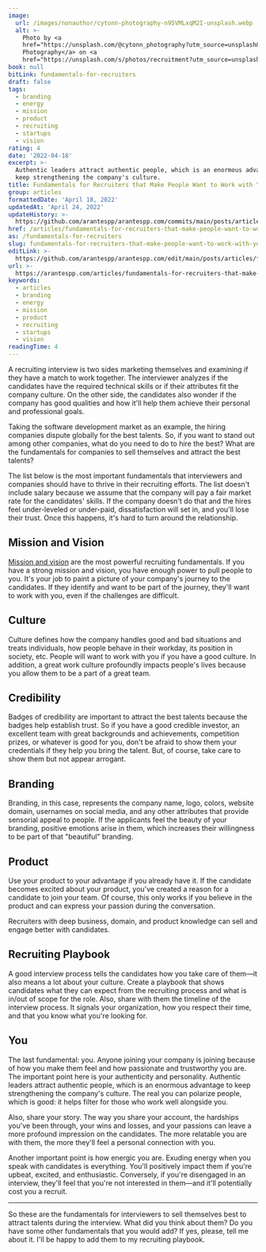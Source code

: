 ```yaml
---
image:
  url: /images/nonauthor/cytonn-photography-n95VMLxqM2I-unsplash.webp
  alt: >-
    Photo by <a
    href="https://unsplash.com/@cytonn_photography?utm_source=unsplash&utm_medium=referral&utm_content=creditCopyText">Cytonn
    Photography</a> on <a
    href="https://unsplash.com/s/photos/recruitment?utm_source=unsplash&utm_medium=referral&utm_content=creditCopyText">Unsplash</a>
book: null
bitLink: fundamentals-for-recruiters
draft: false
tags:
  - branding
  - energy
  - mission
  - product
  - recruiting
  - startups
  - vision
rating: 4
date: '2022-04-18'
excerpt: >-
  Authentic leaders attract authentic people, which is an enormous advantage to
  keep strengthening the company's culture.
title: Fundamentals for Recruiters that Make People Want to Work with You
group: articles
formattedDate: 'April 18, 2022'
updatedAt: 'April 24, 2022'
updateHistory: >-
  https://github.com/arantespp/arantespp.com/commits/main/posts/articles/fundamentals-for-recruiters-that-make-people-want-to-work-with-you.md
href: /articles/fundamentals-for-recruiters-that-make-people-want-to-work-with-you
as: /fundamentals-for-recruiters
slug: fundamentals-for-recruiters-that-make-people-want-to-work-with-you
editLink: >-
  https://github.com/arantespp/arantespp.com/edit/main/posts/articles/fundamentals-for-recruiters-that-make-people-want-to-work-with-you.md
url: >-
  https://arantespp.com/articles/fundamentals-for-recruiters-that-make-people-want-to-work-with-you
keywords:
  - articles
  - branding
  - energy
  - mission
  - product
  - recruiting
  - startups
  - vision
readingTime: 4
---
```


A recruiting interview is two sides marketing themselves and examining if they have a match to work together. The interviewer analyzes if the candidates have the required technical skills or if their attributes fit the company culture. On the other side, the candidates also wonder if the company has good qualities and how it'll help them achieve their personal and professional goals.

Taking the software development market as an example, the hiring companies dispute globally for the best talents. So, if you want to stand out among other companies, what do you need to do to hire the best? What are the fundamentals for companies to sell themselves and attract the best talents?

The list below is the most important fundamentals that interviewers and companies should have to thrive in their recruiting efforts. The list doesn't include salary because we assume that the company will pay a fair market rate for the candidates' skills. If the company doesn't do that and the hires feel under-leveled or under-paid, dissatisfaction will set in, and you'll lose their trust. Once this happens, it's hard to turn around the relationship.

## Mission and Vision

[Mission and vision](/what-are-mission-vision-and-values) are the most powerful recruiting fundamentals. If you have a strong mission and vision, you have enough power to pull people to you. It's your job to paint a picture of your company's journey to the candidates. If they identify and want to be part of the journey, they'll want to work with you, even if the challenges are difficult.

## Culture

Culture defines how the company handles good and bad situations and treats individuals, how people behave in their workday, its position in society, etc. People will want to work with you if you have a good culture. In addition, a great work culture profoundly impacts people's lives because you allow them to be a part of a great team.

## Credibility

Badges of credibility are important to attract the best talents because the badges help establish trust. So if you have a good credible investor, an excellent team with great backgrounds and achievements, competition prizes, or whatever is good for you, don't be afraid to show them your credentials if they help you bring the talent. But, of course, take care to show them but not appear arrogant.

## Branding

Branding, in this case, represents the company name, logo, colors, website domain, usernames on social media, and any other attributes that provide sensorial appeal to people. If the applicants feel the beauty of your branding, positive emotions arise in them, which increases their willingness to be part of that "beautiful" branding.

## Product

Use your product to your advantage if you already have it. If the candidate becomes excited about your product, you've created a reason for a candidate to join your team. Of course, this only works if you believe in the product and can express your passion during the conversation.

Recruiters with deep business, domain, and product knowledge can sell and engage better with candidates.

## Recruiting Playbook

A good interview process tells the candidates how you take care of them—it also means a lot about your culture. Create a playbook that shows candidates what they can expect from the recruiting process and what is in/out of scope for the role. Also, share with them the timeline of the interview process. It signals your organization, how you respect their time, and that you know what you're looking for.

## You

The last fundamental: you. Anyone joining your company is joining because of how you make them feel and how passionate and trustworthy you are. The important point here is your authenticity and personality. Authentic leaders attract authentic people, which is an enormous advantage to keep strengthening the company's culture. The real you can polarize people, which is good: it helps filter for those who work well alongside you.

Also, share your story. The way you share your account, the hardships you've been through, your wins and losses, and your passions can leave a more profound impression on the candidates. The more relatable you are with them, the more they'll feel a personal connection with you.

Another important point is how energic you are. Exuding energy when you speak with candidates is everything. You'll positively impact them if you're upbeat, excited, and enthusiastic. Conversely, if you're disengaged in an interview, they'll feel that you're not interested in them—and it'll potentially cost you a recruit.

---

So these are the fundamentals for interviewers to sell themselves best to attract talents during the interview. What did you think about them? Do you have some other fundamentals that you would add? If yes, please, tell me about it. I'll be happy to add them to my recruiting playbook.
